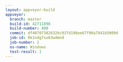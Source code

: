 ```yaml
---
layout: appveyor-build
appveyor:
  branch: master
  build-id: 42711898
  build-number: 400
  commit: df407073826326c937d196ee67f90a7941b5009d
  job-id: 0k1ndg7sx83wdmnd
  job-number: 2
  os-name: Windows
  test-result: 1
---
```

